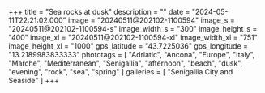+++
title = "Sea rocks at dusk"
description = ""
date = "2024-05-11T22:21:02.000"
image = "20240511@202102-1100594"
image_s = "20240511@202102-1100594-s"
image_width_s = "300"
image_height_s = "400"
image_xl = "20240511@202102-1100594-xl"
image_width_xl = "751"
image_height_xl = "1000"
gps_latitude = "43.7225036"
gps_longitude = "13.2189983833333"
phototags = [ "Adriatic", "Ancona", "Europe", "Italy", "Marche", "Mediterranean", "Senigallia", "afternoon", "beach", "dusk", "evening", "rock", "sea", "spring" ]
galleries = [ "Senigallia City and Seaside" ]
+++

